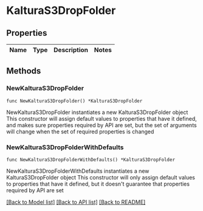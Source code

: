 # KalturaS3DropFolder

## Properties

Name | Type | Description | Notes
------------ | ------------- | ------------- | -------------

## Methods

### NewKalturaS3DropFolder

`func NewKalturaS3DropFolder() *KalturaS3DropFolder`

NewKalturaS3DropFolder instantiates a new KalturaS3DropFolder object
This constructor will assign default values to properties that have it defined,
and makes sure properties required by API are set, but the set of arguments
will change when the set of required properties is changed

### NewKalturaS3DropFolderWithDefaults

`func NewKalturaS3DropFolderWithDefaults() *KalturaS3DropFolder`

NewKalturaS3DropFolderWithDefaults instantiates a new KalturaS3DropFolder object
This constructor will only assign default values to properties that have it defined,
but it doesn't guarantee that properties required by API are set


[[Back to Model list]](../README.md#documentation-for-models) [[Back to API list]](../README.md#documentation-for-api-endpoints) [[Back to README]](../README.md)



